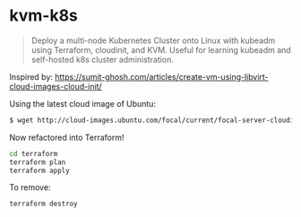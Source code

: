 # kvm-k8s
> Deploy a multi-node Kubernetes Cluster onto Linux with kubeadm using Terraform, cloudinit, and KVM. Useful for learning kubeadm and self-hosted k8s cluster administration. 

Inspired by: https://sumit-ghosh.com/articles/create-vm-using-libvirt-cloud-images-cloud-init/

Using the latest cloud image of Ubuntu:
```sh
$ wget http://cloud-images.ubuntu.com/focal/current/focal-server-cloudimg-amd64.img
```

Now refactored into Terraform!

```sh
cd terraform
terraform plan
terraform apply
```

To remove:
```sh
terraform destroy
```